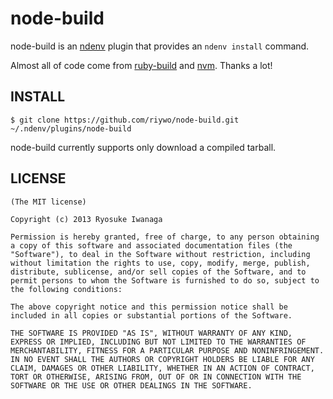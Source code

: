 # node-build
node-build is an [ndenv]() plugin that provides an `ndenv install` command.

Almost all of code come from [ruby-build](https://github.com/sstephenson/ruby-build) and [nvm](https://github.com/creationix/nvm). Thanks a lot!

## INSTALL

    $ git clone https://github.com/riywo/node-build.git ~/.ndenv/plugins/node-build

node-build currently supports only download a compiled tarball. 

## LICENSE

    (The MIT license)

    Copyright (c) 2013 Ryosuke Iwanaga

    Permission is hereby granted, free of charge, to any person obtaining a copy of this software and associated documentation files (the "Software"), to deal in the Software without restriction, including without limitation the rights to use, copy, modify, merge, publish, distribute, sublicense, and/or sell copies of the Software, and to permit persons to whom the Software is furnished to do so, subject to the following conditions:

    The above copyright notice and this permission notice shall be included in all copies or substantial portions of the Software.

    THE SOFTWARE IS PROVIDED "AS IS", WITHOUT WARRANTY OF ANY KIND, EXPRESS OR IMPLIED, INCLUDING BUT NOT LIMITED TO THE WARRANTIES OF MERCHANTABILITY, FITNESS FOR A PARTICULAR PURPOSE AND NONINFRINGEMENT. IN NO EVENT SHALL THE AUTHORS OR COPYRIGHT HOLDERS BE LIABLE FOR ANY CLAIM, DAMAGES OR OTHER LIABILITY, WHETHER IN AN ACTION OF CONTRACT, TORT OR OTHERWISE, ARISING FROM, OUT OF OR IN CONNECTION WITH THE SOFTWARE OR THE USE OR OTHER DEALINGS IN THE SOFTWARE.